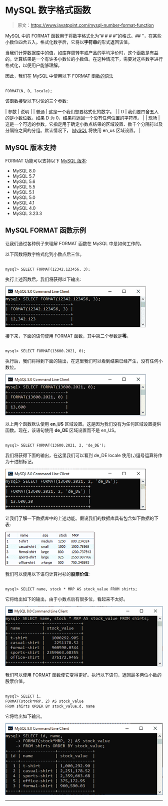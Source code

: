 # MySQL 数字格式函数

> 原文：<https://www.javatpoint.com/mysql-number-format-function>

MySQL 中的 FORMAT 函数用于将数字格式化为“# # # #”的格式。## "，在某些小数位四舍五入。格式化数字后，它将以**字符串**的形式返回该值。

当我们计算数据库中的值，如库存周转率或产品的平均净价时，这个函数是有益的。计算结果是一个有许多小数位的小数值。在这种情况下，需要对这些数字进行格式化，以便用户能够理解。

因此，我们在 MySQL 中使用以下 FORMAT [函数的语法](https://www.javatpoint.com/mysql-functions)

```

FORMAT(N, D, locale);

```

该函数接受以下讨论的三个参数:

| 参数 | 说明 |
| 普通 | 这是一个我们想要格式化的数字。 |
| D | 我们要四舍五入的是小数位数。如果 D 为 0，结果将返回一个没有任何位置的字符串。 |
| 现场 | 这是一个可选的参数。它指定用于确定小数点结果的区域设置、数千个分隔符以及分隔符之间的分组。默认情况下， [MySQL](https://www.javatpoint.com/mysql-tutorial) 将使用 en_us 区域设置。 |

## MySQL 版本支持

FORMAT 功能可以支持以下 [MySQL 版本](https://www.javatpoint.com/mysql-versions):

*   MySQL 8.0
*   MySQL 5.7
*   MySQL 5.6
*   MySQL 5.5
*   MySQL 5.1
*   MySQL 5.0
*   MySQL 4.1
*   MySQL 4.0
*   MySQL 3.23.3

## MySQL FORMAT 函数示例

让我们通过各种例子来理解 FORMAT 函数在 MySQL 中是如何工作的。

以下函数将数字格式化到小数点后三位。

```

mysql> SELECT FORMAT(12342.123456, 3);

```

执行上述函数后，我们将获得以下输出:

![MySQL Number Format Function](img/8c998368ef22dcf0b7dd47af9503c5e7.png)

接下来，下面的语句使用 FORMAT 函数，其中第二个参数是**零**。

```

mysql> SELECT FORMAT(13600.2021, 0);

```

执行后，我们将得到下面的输出，在这里我们可以看到结果已经产生，没有任何小数位。

![MySQL Number Format Function](img/410f4128285a8ef4ac639092ed1c5ba8.png)

以上两个函数默认使用 **en_US** 区域设置。这是因为我们没有为任何区域设置提供函数。现在，该语句使用 **de_DE** 区域设置而不是 en_US。

```

mysql> SELECT FORMAT(13600.2021, 2, 'de_DE');

```

我们将获得下面的输出，在这里我们可以看到 de_DE locale 使用(，)逗号运算符作为十进制标记。

![MySQL Number Format Function](img/ebde66ec124ded1fb270809b1a776e38.png)

让我们了解一下数据库中的上述功能。假设我们的数据库具有包含如下数据的下表:

![MySQL Number Format Function](img/55b55ecb5078c78c67c822368b7903bb.png)

我们可以使用以下语句计算衬衫的**股票价值**:

```

mysql> SELECT name, stock * MRP AS stock_value FROM shirts;

```

它将给出如下的输出，由于小数点后有很多位，看起来不太好。

![MySQL Number Format Function](img/9fe1722ee20626740e9998f8b823db63.png)

我们可以使用 FORMAT 函数使它变得更好。执行以下语句，返回最多两位小数的股票价值。

```

mysql> SELECT i, 
FORMAT(stock*MRP, 2) AS stock_value 
FROM shirts ORDER BY stock_value;d, name

```

它将给出如下输出。

![MySQL Number Format Function](img/ee5fd3c7f72544e3ad81d7afc0ee40ce.png)

* * *